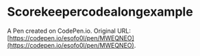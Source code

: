# Scorekeepercodealongexample

A Pen created on CodePen.io. Original URL: [https://codepen.io/esofo0l/pen/MWEQNEO](https://codepen.io/esofo0l/pen/MWEQNEO).


